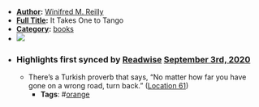 - **[Author](<Author.md>):** [Winifred M. Reilly](<Winifred M. Reilly.md>)
- **[Full Title](<Full Title.md>):** It Takes One to Tango
- **[Category](<Category.md>):** [books](<books.md>)
- ![](https://images-na.ssl-images-amazon.com/images/I/41PAF8ejmxL._SL400_.jpg)
- ### Highlights first synced by [Readwise](<Readwise.md>) [September 3rd, 2020](<September 3rd, 2020.md>)
    - There’s a Turkish proverb that says, “No matter how far you have gone on a wrong road, turn back.” ([Location 61](https://readwise.io/to_kindle?action=open&asin=B01HMXRZHS&location=61))
        - **Tags**: #[orange](<orange.md>)

